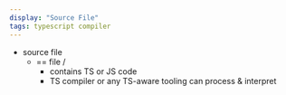 ```yaml
---
display: "Source File"
tags: typescript compiler
---
```


* source file
  * == file / 
    * contains TS or JS code
    * TS compiler or any TS-aware tooling can process & interpret 

